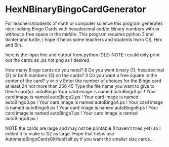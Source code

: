 # HexNBinaryBingoCardGenerator
For teachers/students of math or computer science this program generates nice looking Bingo Cards with hexadecimal and/or Binary numbers with or without a free space in the middle.
This program requires python 3 and tkinter and turtle, I hope it helps some teachers and students learn CS, Hex and Bin.

here is the input line and output from python IDLE:  NOTE i could only print out the cards as .ps not png as I desired.

How many Bingo cards do you need? 8
Do you want binary (1), hexadecimal (2) or both numbers (3) on the cards? 3
Do you want a free square in the center of the card? y or n y
Enter the number of choices for the Bingo card
 at least 24 not more than 256 45
Type the file name you want to give to these card(s): autoBingo
Your card image is named autoBingo1.ps !
Your card image is named autoBingo2.ps !
Your card image is named autoBingo3.ps !
Your card image is named autoBingo4.ps !
Your card image is named autoBingo5.ps !
Your card image is named autoBingo6.ps !
Your card image is named autoBingo7.ps !
Your card image is named autoBingo8.ps !

NOTE the cards are large and may not be printable (I haven't tried yet) so I edited it to make is 1/2 as large. Hope that helps
use AutomateBingoCardsGitHubHalf.py if you want the smaller size cards...
